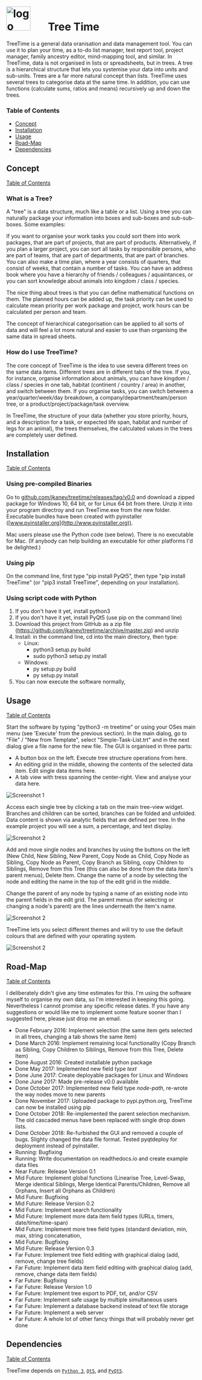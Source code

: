 #  <img src="https://raw.githubusercontent.com/jkanev/treetime/master/data/treetime-logo.png" alt="logo" width="64" height="64">&nbsp; &nbsp; &nbsp; &nbsp;Tree Time


TreeTime is a general data oranisation and data management tool. You can use it to plan your time, as a to-do list
manager, test report tool, project manager, family ancestry editor, mind-mapping tool, and similar. In TreeTime, data
is not organised in lists or spreadsheets, but in trees. A tree is a hierarchical structure that lets you systemise
your data into units and sub-units. Trees are a far more natural concept than lists. TreeTime uses several trees to categorise data at the same time. In addition,
you can use functions (calculate sums, ratios and means) recursively up and down the trees.

<div id='id-contents'/>

### Table of Contents  ###

- [Concept](#id-concept)
- [Installation](#id-installation)
- [Usage](#id-usage)
- [Road-Map](#id-roadmap)
- [Dependencies](#id-dependencies)


<div id='id-concept'/>

## Concept ##
[Table of Contents](#id-contents)

### What is a Tree? ###

A "tree" is a data structure, much like a table or a list. Using a tree you can naturally package your information into
boxes and sub-boxes and sub-sub-boxes. Some examples:

If you want to organise your work tasks you could sort them into work packages, that are part of projects, that
are part of products. Alternatively, if you plan a larger project, you can sort all tasks by responsible persons, who
are part of teams, that are part of departments, that are part of branches. You can also make a time plan, where a 
year consists of quarters, that consist of weeks, that contain a number of tasks. You can have an address book where you
have a hierarchy of friends / colleagues / aquaintances, or you can sort knowledge about animals into kingdom / class /
species.

The nice thing about trees is that you can define mathematical functions on them. The planned hours can be added up,
the task priority can be used to calculate mean priority per work package and project, work hours can be calculated
per person and team.

The concept of hierarchical categorisation can be applied to all sorts of data and will feel a lot more natural and
easier to use than organising the same data in spread sheets. 

### How do I use TreeTime? ###

The core concept of TreeTime is the idea to use severa different trees on the same data items. Different trees are in
different tabs of the tree. If you, for instance, organise information about animals, you can have kingdom / class / species in one
tab, habitat (continent / country / area) in another, and switch between them. If you organise tasks, you can switch
between a year/quarter/week/day breakdown, a company/department/team/person tree, or a product/project/package/task
overview.

In TreeTime, the structure of your data (whether you store priority, hours, and a description for a task, or expected
life span, habitat and number of legs for an animal), the trees themselves, the calculated values in the trees are
completely user defined. 

<div id='id-installation'/>

##  Installation  ##
[Table of Contents](#id-installation)

### Using pre-compiled Binaries ###

Go to [github.com/jkanev/treetime/releases/tag/v0.0](https://github.com/jkanev/treetime/releases/tag/v0.0) and download a zipped package for Windows 10, 64 bit, or for Linux 64 bit from there. Unzip it into your program directroy and run TreeTime.exe from the new folder.
Executable bundles have been created with pyinstaller ([www.pyinstaller.org](http://www.pyinstaller.org)).

Mac users please use the Python code (see below). There is no executable for Mac.
(If anybody can help building an executable for other platforms I'd be delighted.)

### Using pip ###

On the command line, first type "pip install PyQt5", then type "pip install TreeTime" (or "pip3 install TreeTime",
depending on your installation).

### Using script code with Python ###

1. If you don't have it yet, install python3
2. If you don't have it yet, install PyQt5 (use pip on the command line)
3. Download this project from GitHub as a zip file (https://github.com/jkanev/treetime/archive/master.zip) and unzip
4. Install: in the command line, cd into the main directory, then type:
   - Linux:
      - python3 setup.py build
      - sudo python3 setup.py install
   - Windows:
      - py setup.py build
      - py setup.py install
5. You can now execute the software normally, 

<div id='id-usage'/>

##  Usage  ##
[Table of Contents](#id-contents)

Start the software by typing "python3 -m treetime" or using your OSes main menu (see 'Execute' from the previous
section). In the main dialog, go to "File" / "New from Template", select "Simple-Task-List.trt" and in the next dialog give a file name for the new file.
The GUI is organised in three parts:
- A button box on the left. Execute tree structure operations from here.
- An editing grid in the middle, showing the contents of the selected data item. Edit single data items here.
- A tab view with tress spanning the center-right. View and analyse your data here.

![Screenshot 1](doc/screenshot01.png)

Access each single tree by clicking a tab on the main tree-view widget. Branches and children can be sorted, branches
can be folded and unfolded. Data content is shown via analytic fields that are defined per tree. In the example project
you will see a sum, a percentage, and text display. 

![Screenshot 2](doc/screenshot02.png)

Add and move single nodes and branches by using the buttons on the left (New Child, New Sibling, New Parent, Copy Node
as Child, Copy Node as Sibling, Copy Node as Parent, Copy Branch as Sibling, copy Children to Siblings, Remove from this Tree (this can also be done from the data item's parent menus), Delete Item. Change the name of a node by selecting the node and editing the name in the top of the edit grid in the middle.

Change the parent of any node by typing a name of an existing node into the parent fields in the edit grid. The parent
menus (for selecting or changing a node's parent) are the lines underneath the item's name.

![Screenshot 2](doc/screenshot03.png)

TreeTime lets you select different themes and will try to use the default colours that are defined with your operating
system.

![Screenshot 2](doc/screenshot04.png)

<div id='id-roadmap'/>

##  Road-Map  ##
[Table of Contents](#id-contents)

I deliberately didn't give any time estimates for this. I'm using the software myself to organise my own data, so I'm interested in keeping this going. Nevertheless I cannot promise any specific release dates. If you have any suggestions or would like me to implement some feature sooner than I suggested here, please just drop me an email.
- Done February 2016: Implement selection (the same item gets selected in all trees, changing a tab shows the same item)
- Done March 2016: Implement remaining local functionality (Copy Branch as Sibling, Copy Children to Siblings, Remove from this Tree, Delete Item)
- Done August 2016: Created installable python package
- Done May 2017: Implemented new field type _text_
- Done June 2017: Create deployable packages for Linux and Windows
- Done June 2017: Made pre-release v0.0 available
- Done October 2017: Implemented new field type _node-path_, re-wrote the way nodes move to new parents
- Done November 2017: Uploaded package to pypi.python.org, TreeTime can now be installed using pip
- Done October 2018: Re-implemented the parent selection mechanism. The old cascaded menus have been replaced with single drop down lists.
- Done October 2018: Re-furbished the GUI and removed a couple of bugs. Slighty changed the data file format. Tested pyqtdeploy for deployment instead of pyinstaller.
- Running: Bugfixing
- Running: Write documentation on readthedocs.io and create example data files
- Near Future: Release Version 0.1
- Mid Future: Implement global functions (Linearise Tree, Level-Swap, Merge identical Siblings, Merge Identical Parents/Children, Remove all Orphans, Insert all Orphans as Children)
- Mid Future: Bugfixing
- Mid Future: Release Version 0.2
- Mid Future: Implement search functionality
- Mid Future: Implement more data item field types (URLs, timers, date/time/time-span)
- Mid Future: Implement more tree field types (standard deviation, min, max, string concatenation, 
- Mid Future: Bugfixing
- Mid Future: Release Version 0.3
- Far Future: Implement tree field editing with graphical dialog (add, remove, change tree fields)
- Far Future: Implement data item field editing with graphical dialog (add, remove, change data item fields)
- Far Future: Bugfixing
- Far Future: Release Version 1.0
- Far Future: Implement tree export to PDF, txt, and/or CSV
- Far Future: Implement safe usage by multiple simultaneous users
- Far Future: Implement a database backend instead of text file storage
- Far Future: Implement a web server
- Far Future: A whole lot of other fancy things that will probably never get done

<div id='id-dependencies'/>

##  Dependencies  ##
[Table of Contents](#id-contents)

TreeTime depends on [`Python 3`](https://www.python.org/downloads/), [`Qt5`](http://www.qt.io/download/), and [`PyQt5`](https://pypi.python.org/pypi/PyQt5).